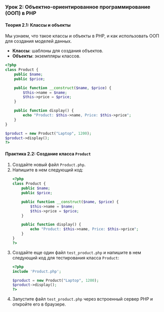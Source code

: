 ### Урок 2: Объектно-ориентированное программирование (ООП) в PHP

#### Теория 2.1: Классы и объекты

Мы узнаем, что такое классы и объекты в PHP, и как использовать ООП для создания моделей данных.

- **Классы**: шаблоны для создания объектов.
- **Объекты**: экземпляры классов.

```php
<?php
class Product {
    public $name;
    public $price;

    public function __construct($name, $price) {
        $this->name = $name;
        $this->price = $price;
    }

    public function display() {
        echo "Product: $this->name, Price: $this->price";
    }
}

$product = new Product("Laptop", 1200);
$product->display();
?>
```

#### Практика 2.2: Создание класса `Product`

1. Создайте новый файл `Product.php`.
2. Напишите в нем следующий код:
   ```php
   <?php
   class Product {
       public $name;
       public $price;

       public function __construct($name, $price) {
           $this->name = $name;
           $this->price = $price;
       }

       public function display() {
           echo "Product: $this->name, Price: $this->price";
       }
   }
   ?>
   ```
3. Создайте еще один файл `test_product.php` и напишите в нем следующий код для тестирования класса `Product`:
   ```php
   <?php
   include 'Product.php';

   $product = new Product("Laptop", 1200);
   $product->display();
   ?>
   ```
4. Запустите файл `test_product.php` через встроенный сервер PHP и откройте его в браузере.
